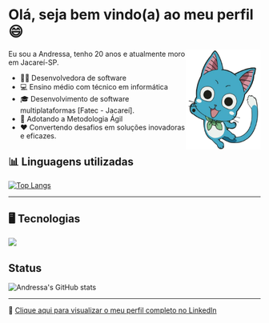 
# Olá, seja bem vindo(a) ao meu perfil 😄

<div>
  <img align="right" width="150" height="200" src="https://github.com/andressatoledo/perfil/blob/main/imagens/blueperfil.png">

  Eu sou a Andressa, tenho 20 anos e atualmente moro em Jacareí-SP.
  
  - 👩‍💻 Desenvolvedora de software
  - 💻 Ensino médio com técnico em informática
  - 🎓 Desenvolvimento de software multiplataformas [Fatec - Jacareí].
  - 🎯 Adotando a Metodologia Ágil
  - ❤︎  Convertendo desafios em soluções inovadoras e eficazes.
</div>

## 📊 Linguagens utilizadas

[![Top Langs](https://github-readme-stats.vercel.app/api/top-langs/?username=andressatoledo&layout=compact)](https://github.com/anuraghazra/github-readme-stats)

---

## 🖥️ Tecnologias 

<img src="https://skillicons.dev/icons?i=html,css,js,python,sql&theme=dark" />

## Status

![Andressa's GitHub stats](https://github-readme-stats.vercel.app/api?username=andressatoledo&show_icons=true&theme=radical)

---

🔗 [Clique aqui para visualizar o meu perfil completo no LinkedIn](https://www.linkedin.com/in/andressa-toledo/)
